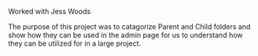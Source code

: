Worked with Jess Woods

The purpose of this project was to catagorize Parent and Child folders and show how they can be used in the admin page for us to understand how they can be utilized for in a large project.